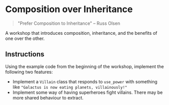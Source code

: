 # Composition over Inheritance

> "Prefer Composition to Inheritance"
> – Russ Olsen

A workshop that introduces composition, inheritance, and the benefits of one over the other.

## Instructions

Using the example code from the beginning of the workshop, implement the following two features:

- Implement a `Villain` class that responds to `use_power` with something like `"Galactus is now eating planets, villainously!"`
- Implement some way of having superheroes fight villains. There may be more shared behaviour to extract.

